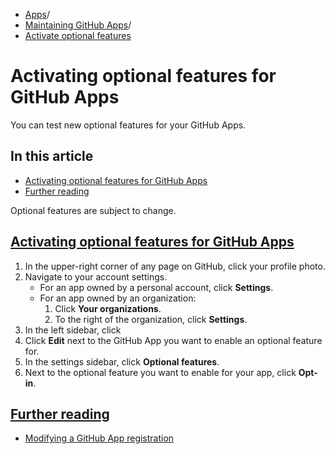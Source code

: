   * [Apps](https://docs.github.com/en/apps "Apps")/
  * [Maintaining GitHub Apps](https://docs.github.com/en/apps/maintaining-github-apps "Maintaining GitHub Apps")/
  * [Activate optional features](https://docs.github.com/en/apps/maintaining-github-apps/activating-optional-features-for-github-apps "Activate optional features")


# Activating optional features for GitHub Apps
You can test new optional features for your GitHub Apps.
## In this article
  * [Activating optional features for GitHub Apps](https://docs.github.com/en/apps/maintaining-github-apps/activating-optional-features-for-github-apps#activating-optional-features-for-github-apps)
  * [Further reading](https://docs.github.com/en/apps/maintaining-github-apps/activating-optional-features-for-github-apps#further-reading)


Optional features are subject to change.
## [Activating optional features for GitHub Apps](https://docs.github.com/en/apps/maintaining-github-apps/activating-optional-features-for-github-apps#activating-optional-features-for-github-apps)
  1. In the upper-right corner of any page on GitHub, click your profile photo.
  2. Navigate to your account settings. 
     * For an app owned by a personal account, click **Settings**.
     * For an app owned by an organization: 
       1. Click **Your organizations**.
       2. To the right of the organization, click **Settings**.
  3. In the left sidebar, click 
  4. Click **Edit** next to the GitHub App you want to enable an optional feature for.
  5. In the settings sidebar, click **Optional features**.
  6. Next to the optional feature you want to enable for your app, click **Opt-in**.


## [Further reading](https://docs.github.com/en/apps/maintaining-github-apps/activating-optional-features-for-github-apps#further-reading)
  * [Modifying a GitHub App registration](https://docs.github.com/en/apps/maintaining-github-apps/modifying-a-github-app)


